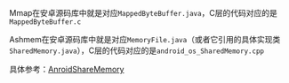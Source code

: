 Mmap在安卓源码库中就是对应`MappedByteBuffer.java`，C层的代码对应的是`MappedByteBuffer.c`

Ashmem在安卓源码库中就是对应`MemoryFile.java`（或者它引用的具体实现类`SharedMemory.java`），C层的代码对应的是`android_os_SharedMemory.cpp`

具体参考：[AnroidShareMemory](https://github.com/jakkypan/AnroidShareMemory)
